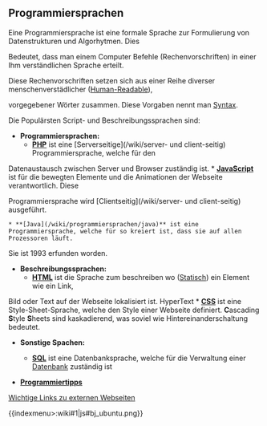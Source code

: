 ## Programmiersprachen
Eine Programmiersprache ist eine formale Sprache zur Formulierung von Datenstrukturen und Algorhytmen. Dies

 Bedeutet, dass man einem Computer Befehle (Rechenvorschriften) in einer Ihm verständlichen Sprache erteilt.


Diese Rechenvorschriften setzen sich aus einer Reihe diverser menschenverstädlicher ([Human-Readable](/wiki/human-readable)),

 
vorgegebener Wörter zusammen. Diese Vorgaben nennt man [Syntax](/wiki/syntax).





Die Populärsten Script- und Beschreibungssprachen sind:





  * **Programmiersprachen:**
    * **[PHP](/wiki/programmiersprachen/php)** ist eine [Serverseitige](/wiki/server- und client-seitig) Programmiersprache, welche für den

 Datenaustausch zwischen Server und Browser zuständig ist.
    * **[JavaScript](/wiki/programmiersprachen/javascript)** ist für die bewegten Elemente und die Animationen der Webseite  verantwortlich. Diese 

 Programmiersprache wird [Clientseitig](/wiki/server- und client-seitig) ausgeführt.


    * **[Java](/wiki/programmiersprachen/java)** ist eine Programmiersprache, welche für so kreiert ist, dass sie auf allen Prozessoren läuft.

 Sie ist 1993 erfunden worden. 

 


  * **Beschreibungssprachen:**
    * **[HTML](/wiki/programmiersprachen/html)** ist die Sprache zum beschreiben wo ([Statisch](/wiki/statik/dynamik)) ein Element wie ein Link,

 Bild oder Text auf der Webseite lokalisiert ist. HyperText
    * **[CSS](/wiki/programmiersprachen/css)** ist eine Style-Sheet-Sprache, welche den Style einer Webseite definiert. **C**ascading **S**tyle **S**heets sind kaskadierend, was soviel wie Hintereinanderschaltung bedeutet.

 


  * **Sonstige Spachen:**
    * **[SQL](/wiki/programmiersprachen/datenbanken/sql)** ist eine Datenbanksprache, welche für die Verwaltung einer [Datenbank](/wiki/datenbank) zuständig ist

  * **[Programmiertipps](/wiki/programmiersprachen/programmiertipps)**

[Wichtige Links zu externen Webseiten](/wiki/links)

{{indexmenu>:wiki#1|js#bj_ubuntu.png}}
